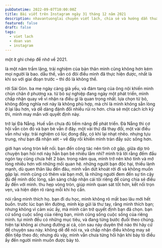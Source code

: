 ```yaml
---
pubDatetime: 2022-09-07T10:00:00Z
title: Bài viết trên Instagram ngày 31 tháng 12 năm 2021
description: nhavantuonglai chuyên viết lách, chia sẻ và hướng dẫn thuần thục khi thực hành viết lách qua những bài chia sẻ trên Instagram chính thức.
featured: false
draft: false
tags:
  - viet lach
  - doan van
  - instagram
---
```


một ít ghi chép để nhớ về 2021.

là một năm trầm lặng, trải nghiệm của bản thân mình cũng không hơn kém mọi người là bao. dẫu thế, vẫn có đôi điều mình đã thực hiện được, nhất là khi so với giai đoạn trước – thì đó là không thể.

rời Sài Gòn. ba mẹ ngày càng già yếu, và đám tang của ông nội khiến mình chùn chân ở phương xa. từ bỏ sự nghiệp đang ngày một phát triển, mình chấp nhận quay về vì nhận ra điều gì là quan trọng nhất. lựa chọn từ bỏ, không đồng nghĩa nơi này là không phù hợp, mà chỉ là mình không sẵn lòng ở lại lâu hơn, và dễ dàng đánh đổi nhiều rủi ro hơn. chia sẻ một cách ích kỷ thì, mình may mắn với quyết định này.

trở lại Đà Nẵng. Huế vẫn chưa đủ tiềm năng để phát triển. Đà Nẵng thì cơ hội vẫn còn đó và bạn bè vẫn ở đây. một vài thứ đã thay đổi, một vài điều vẫn như vậy. trải nghiệm có lúc đong đầy, có khi lại nhạt nhẽo. nhưng tựu trung, như bạn đã nhận xét – về đây rồi khiến mình tràn đầy sức sống hơn.

giới hạn vòng tròn kết nối. bạn đến công tác nên tình cờ gặp, giữa dịp trò chuyện bạn hỏi nơi này hẳn bạn bè nhiều lắm nhỉ? mình trả lời rằng đếm đầu ngón tay cũng chưa hết 2 bàn. trong năm qua, mình trở nên khó tính và mở lòng nhiều hơn với những mối quan hệ. những người bạn độc hại, thiếu lành mạnh, dù quen thân lâu đến đâu, mình vẫn dứt khoát rời đi và không muốn gặp lại. mình cũng có thêm vài bạn mới, là những người đem đến sự tin cậy đủ để mình dốc lòng, sẵn sàng chấp nhận cái tôi riêng để cùng chia sẻ điều ấy đến với mình. thu hẹp vòng tròn, giúp mình quan sát tốt hơn, kết nối trọn vẹn, và hiện diện rõ ràng mỗi khi họ cần.

nói rằng mình thích họ. bạn đi du học, mình không rõ mất bao lâu mới hết buồn. trước lúc bạn lên đường, mình kịp gửi lá thư tay, rằng mình thích bạn; nhưng không vì cảm xúc ấy, mà mình cản trở quyết định bạn đã chọn. bạn cứ sống cuộc sống của riêng bạn, mình cũng sống cuộc sống của riêng mình. tụi mình đều có những mục tiêu, và đang từng bước đuổi theo chúng. hiện tại không ai chung đường ai cả, còn sau này duyên thế nào thì hãy cứ để chuyện sau này. không dễ để nói ra, và chấp nhận điều không may sẽ đến tiếp theo đó; nhưng dù vậy, mình vẫn chưa từng hối hận khi bày tỏ điều ấy đến người mình muốn được bày tỏ.
